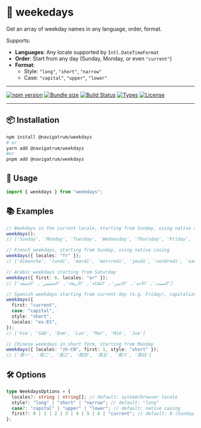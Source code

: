 # 📆 weekedays

Get an array of weekday names in any language, order, format.

Supports:

- **Languages**: Any locale supported by `Intl.DateTimeFormat`
- **Order**: Start from any day (Sunday, Monday, or even `"current"`)
- **Format**:
  - Style: `"long"`, `"short"`, `"narrow"`
  - Case: `"capital"`, `"upper"`, `"lower"`

---

[![npm version](https://img.shields.io/npm/v/@navigatrum/weekdays)](https://www.npmjs.com/package/@navigatrum/weekdays)
[![Bundle size](https://img.shields.io/bundlephobia/minzip/@navigatrum/weekdays)](https://bundlephobia.com/result?p=@navigatrum/weekdays)
[![Build Status](https://img.shields.io/github/actions/workflow/status/navigatrum/weekdays/ci.yml?branch=master)](https://github.com/navigatrum/weekdays/actions)
[![Types](https://img.shields.io/badge/types-included-brightgreen)](#)
[![License](https://img.shields.io/npm/l/@navigatrum/weekdays)](LICENSE)

---

## 📦 Installation

```bash
npm install @navigatrum/weekdays
# or
yarn add @navigatrum/weekdays
#or
pnpm add @navigatrum/weekdays
```

## 🚀 Usage

```ts
import { weekdays } from "weekdays";
```

## 📚 Examples

```ts
// Weekdays in the current locale, starting from Sunday, using native casing
weekdays();
// ['Sunday', 'Monday', 'Tuesday', 'Wednesday', 'Thursday', 'Friday', 'Saturday']

// French weekdays, starting from Sunday, using native casing
weekdays({ locales: "fr" });
// ['dimanche', 'lundi', 'mardi', 'mercredi', 'jeudi', 'vendredi', 'samedi']

// Arabic weekdays starting from Saturday
weekdays({ first: 6, locales: "ar" });
// ['السبت', 'الأحد', 'الاثنين', 'الثلاثاء', 'الأربعاء', 'الخميس', 'الجمعة']

// Spanish weekdays starting from current day (e.g. Friday), capitalized, in short form
weekdays({
  first: "current",
  case: "capital",
  style: "short",
  locales: "es-ES",
});
// ['Vie', 'Sáb', 'Dom', 'Lun', 'Mar', 'Mié', 'Jue']

// Chinese weekdays in short form, starting from Monday
weekdays({ locales: "zh-CN", first: 1, style: "short" });
// ['周一', '周二', '周三', '周四', '周五', '周六', '周日']
```

## 🛠️ Options

```ts
type WeekdaysOptions = {
  locales?: string | string[]; // default: system/browser locale
  style?: "long" | "short" | "narrow"; // default: "long"
  case?: "capital" | "upper" | "lower"; // default: native casing
  first?: 0 | 1 | 2 | 3 | 4 | 5 | 6 | "current"; // default: 0 (Sunday)
};
```
